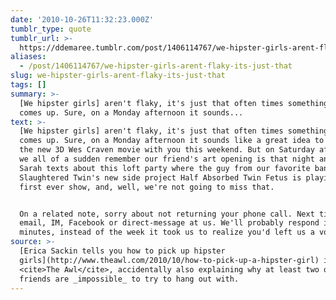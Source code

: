 ```yaml
---
date: '2010-10-26T11:32:23.000Z'
tumblr_type: quote
tumblr_url: >-
  https://ddemaree.tumblr.com/post/1406114767/we-hipster-girls-arent-flaky-its-just-that
aliases:
  - /post/1406114767/we-hipster-girls-arent-flaky-its-just-that
slug: we-hipster-girls-arent-flaky-its-just-that
tags: []
summary: >-
  [We hipster girls] aren't flaky, it's just that often times something better
  comes up. Sure, on a Monday afternoon it sounds...
text: >-
  [We hipster girls] aren't flaky, it's just that often times something better
  comes up. Sure, on a Monday afternoon it sounds like a great idea to go see
  the new 3D Wes Craven movie with you this weekend. But on Saturday afternoon
  we all of a sudden remember our friend's art opening is that night and then
  Sarah texts about this loft party where the guy from our favorite band
  Slaughtered Twin's new side project Half Absorbed Twin Fetus is playing their
  first ever show, and, well, we're not going to miss that.


  On a related note, sorry about not returning your phone call. Next time text,
  email, IM, Facebook or direct-message at us. We'll probably respond in a few
  minutes, instead of the week it took us to realize you'd left us a voicemail.
source: >-
  [Erica Sackin tells you how to pick up hipster
  girls](http://www.theawl.com/2010/10/how-to-pick-up-a-hipster-girl) in
  <cite>The Awl</cite>, accidentally also explaining why at least two of our
  friends are _impossible_ to try to hang out with.
---
```


